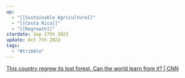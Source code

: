 ```yaml
---
up:
  - "[[Sustainable Agriculture]]"
  - "[[Costa Rica]]"
  - "[[Regrowth]]"
stardate: Sep 27th 2023
update: Oct 7th 2023
tags:
  - "#tribble"
---
```



[This country regrew its lost forest. Can the world learn from it? | CNN](https://www.cnn.com/2020/07/27/americas/reforestation-costa-rica-c2e-spc/index.html)

